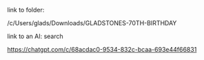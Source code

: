 
link to folder:

/c/Users/glads/Downloads/GLADSTONES-70TH-BIRTHDAY


link to an AI: search

https://chatgpt.com/c/68acdac0-9534-832c-bcaa-693e44f66831

